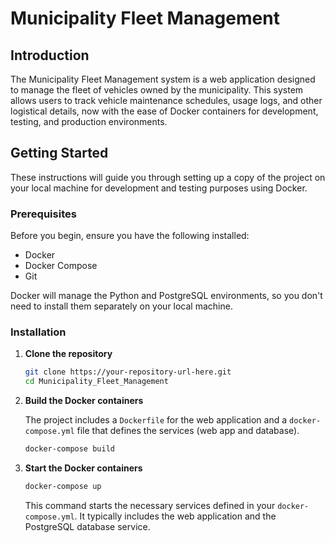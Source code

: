 # Municipality Fleet Management

## Introduction
The Municipality Fleet Management system is a web application designed to manage the fleet of vehicles owned by the municipality. This system allows users to track vehicle maintenance schedules, usage logs, and other logistical details, now with the ease of Docker containers for development, testing, and production environments.

## Getting Started
These instructions will guide you through setting up a copy of the project on your local machine for development and testing purposes using Docker.

### Prerequisites
Before you begin, ensure you have the following installed:
- Docker
- Docker Compose
- Git

Docker will manage the Python and PostgreSQL environments, so you don't need to install them separately on your local machine.

### Installation

1. **Clone the repository**
    ```bash
    git clone https://your-repository-url-here.git
    cd Municipality_Fleet_Management
    ```

2. **Build the Docker containers**

    The project includes a `Dockerfile` for the web application and a `docker-compose.yml` file that defines the services (web app and database).

    ```bash
    docker-compose build
    ```

3. **Start the Docker containers**

    ```bash
    docker-compose up
    ```

    This command starts the necessary services defined in your `docker-compose.yml`. It typically includes the web application and the PostgreSQL database service.
